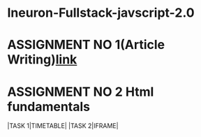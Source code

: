 # Ineuron-Fullstack-javscript-2.0
# ASSIGNMENT NO 1(Article Writing)[link](https://chinmaysohony.hashnode.dev/essential-elements-for-building-dynamic-web-pages)
# ASSIGNMENT NO 2 Html fundamentals
 |TASK 1|TIMETABLE|
 |TASK 2|IFRAME|
